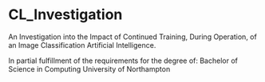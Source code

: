 # CL_Investigation
An Investigation into the Impact of Continued Training, During Operation, of an Image Classification Artificial Intelligence. 

In partial fulfillment of the requirements for the degree of: Bachelor of Science in Computing
University of Northampton
